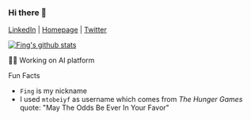 ### Hi there 👋

[LinkedIn](https://www.linkedin.com/in/fing/) | [Homepage](https://imfing.com) | [Twitter](https://x.com/_imfing)

[![Fing's github stats](https://github-readme-stats.vercel.app/api?username=imfing&show_icons=true&hide=["contribs","prs"])](https://github.com/imfing)

👨‍💻 Working on AI platform

Fun Facts
- `Fing` is my nickname
- I used `mtobeiyf` as username which comes from *The Hunger Games* quote: "May The Odds Be Ever In Your Favor"

<!--
**imfing/imfing** is a ✨ _special_ ✨ repository because its `README.md` (this file) appears on your GitHub profile.

Here are some ideas to get you started:

- 🔭 I’m currently working on ...
- 🌱 I’m currently learning ...
- 👯 I’m looking to collaborate on ...
- 🤔 I’m looking for help with ...
- 💬 Ask me about ...
- 📫 How to reach me: ...
- 😄 Pronouns: ...
- ⚡ Fun fact: ...
-->
